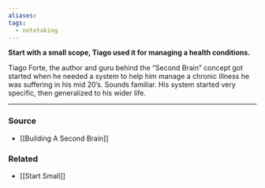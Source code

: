 ```yaml
---
aliases: 
tags:
  - notetaking
---
```

**Start with a small scope, Tiago used it for managing a health conditions.**

Tiago Forte, the author and guru behind the “Second Brain” concept got started when he needed a system to help him manage a chronic illness he was suffering in his mid 20’s. Sounds familiar. His system started very specific, then generalized to his wider life.

---

### Source
- [[Building A Second Brain]]

### Related
- [[Start Small]]